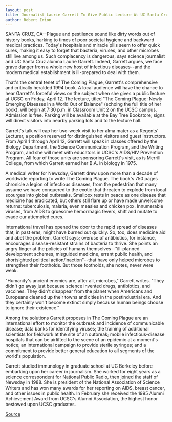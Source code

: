 ```yaml
---
layout: post
title: Journalist Laurie Garrett To Give Public Lecture At UC Santa Cruz On Her Acclaimed Book, The Coming Plague
author: Robert Irion
---
```


SANTA CRUZ, CA--Plague and pestilence sound like dirty words out  of history books, harking to times of poor societal hygiene and  backward medical practices. Today's hospitals and miracle pills  seem to offer quick cures, making it easy to forget that bacteria,  viruses, and other microbes still live among us. Such complacency is  dangerous, says science journalist and UC Santa Cruz alumna Laurie  Garrett. Indeed, Garrett argues, we face grave danger from a whole  new host of infectious diseases--and the modern medical  establishment is ill-prepared to deal with them.

That's the central tenet of The Coming Plague, Garrett's  comprehensive and critically heralded 1994 book. A local audience  will have the chance to hear Garrett's forceful views on the subject  when she gives a public lecture at UCSC on Friday, April 12. The  lecture, titled "The Coming Plague: Newly Emerging Diseases in a  World Out of Balance" (echoing the full title of her book), will begin  at 7:30 p.m. in Classroom Unit 2 on the UCSC campus. Admission is  free. Parking will be available at the Bay Tree Bookstore; signs will  direct visitors into nearby parking lots and to the lecture hall.

Garrett's talk will cap her two-week visit to her alma mater  as a Regents' Lecturer, a position reserved for distinguished visitors  and guest instructors. From April 1 through April 12, Garrett will  speak in classes offered by the Biology Department, the Science  Communication Program, and the Writing Program, and she will meet  with educators in UCSC's AIDS/HIV Prevention Program. All four of  those units are sponsoring Garrett's visit, as is Merrill College, from  which Garrett earned her B.A. in biology in 1975.

A medical writer for Newsday, Garrett drew upon more than a  decade of worldwide reporting to write The Coming Plague. The  book's 750 pages chronicle a legion of infectious diseases, from the  pedestrian that many assume we have conquered to the exotic that  threaten to explode from local scourges into global outbreaks.  Smallpox rests in peace as one disease that medicine has eradicated,  but others still flare up or have made unwelcome returns:  tuberculosis, malaria, even measles and chicken pox. Innumerable  viruses, from AIDS to gruesome hemorrhagic fevers, shift and  mutate to evade our attempted cures.

International travel has opened the door to the rapid spread of  diseases that, in past eras, might have burned out quickly. So, too,  does medicine aid and abet the problem, Garrett says; overuse of  antibiotics, for instance, encourages disease-resistant strains of  bacteria to thrive. She points an angry finger at the policies of  humans themselves--"ill-planned development schemes, misguided  medicine, errant public health, and shortsighted political  action/inaction"--that have only helped microbes to strengthen their  footholds. But those footholds, she notes, never were weak.

"Humanity's ancient enemies are, after all, microbes," Garrett  writes. "They didn't go away just because science invented drugs,  antibiotics, and vaccines. They didn't disappear from the planet when  Americans and Europeans cleaned up their towns and cities in the  postindustrial era. And they certainly won't become extinct simply  because human beings choose to ignore their existence."

Among the solutions Garrett proposes in The Coming Plague are  an international effort to monitor the outbreak and incidence of  communicable disease; data banks for identifying viruses; the  training of additional scientists for fieldwork at the site of an  outbreak; mobile infectious-disease hospitals that can be airlifted  to the scene of an epidemic at a moment's notice; an international  campaign to provide sterile syringes; and a commitment to provide  better general education to all segments of the world's population.

Garrett studied immunology in graduate school at UC Berkeley  before embarking upon her career in journalism. She worked for  eight years as a science correspondent for National Public Radio,  then joined the staff of Newsday in 1988. She is president of the  National Association of Science Writers and has won many awards  for her reporting on AIDS, breast cancer, and other issues in public  health. In February she received the 1995 Alumni Achievement  Award from UCSC's Alumni Association, the highest honor bestowed  upon UCSC graduates.

[Source](http://www1.ucsc.edu/news_events/press_releases/archive/95-96/03-96/031996-Journalist_to_lectu.html "Permalink to 031996-Journalist_to_lectu")
